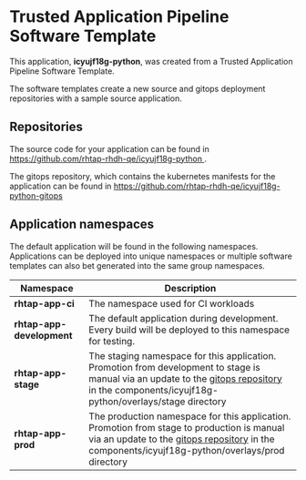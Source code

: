 # Trusted Application Pipeline Software Template

This application, **icyujf18g-python**, was created from a Trusted Application Pipeline Software Template.

The software templates create a new source and gitops deployment repositories with a sample source application. 

## Repositories

The source code for your application can be found in [https://github.com/rhtap-rhdh-qe/icyujf18g-python ](https://github.com/rhtap-rhdh-qe/icyujf18g-python ).
 
The gitops repository, which contains the kubernetes manifests for the application can be found in 
[https://github.com/rhtap-rhdh-qe/icyujf18g-python-gitops ](https://github.com/rhtap-rhdh-qe/icyujf18g-python-gitops ) 

## Application namespaces 

The default application will be found in the following namespaces. Applications can be deployed into unique namespaces or multiple software templates can also bet generated into the same group namespaces.  

|  Namespace   |  Description   |  
| -------- | -------- |
| **rhtap-app-ci** | The namespace used for CI workloads |
| **rhtap-app-development** | The default application during development. Every build will be deployed to this namespace for testing. |
| **rhtap-app-stage** | The staging namespace for this application. Promotion from development to stage is manual via an update to the [gitops repository](https://github.com/rhtap-rhdh-qe/icyujf18g-python-gitops ) in the components/icyujf18g-python/overlays/stage directory |
| **rhtap-app-prod** | The production namespace for this application. Promotion from stage to production is manual via an update to the [gitops repository](https://github.com/rhtap-rhdh-qe/icyujf18g-python-gitops ) in the components/icyujf18g-python/overlays/prod directory |